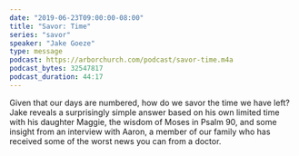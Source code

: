 ```yaml
---
date: "2019-06-23T09:00:00-08:00"
title: "Savor: Time"
series: "savor"
speaker: "Jake Goeze"
type: message
podcast: https://arborchurch.com/podcast/savor-time.m4a
podcast_bytes: 32547817
podcast_duration: 44:17
---
```


Given that our days are numbered, how do we savor the time we have left? Jake reveals a surprisingly simple answer based
on his own limited time with his daughter Maggie, the wisdom of Moses in Psalm 90, and some insight from an interview
with Aaron, a member of our family who has received some of the worst news you can from a doctor.
